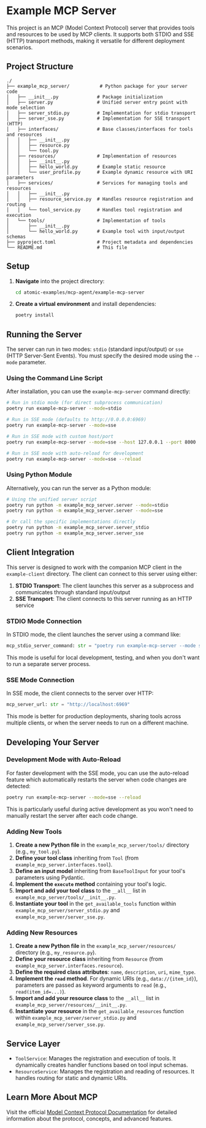 # Example MCP Server

This project is an MCP (Model Context Protocol) server that provides tools and resources to be used by MCP clients. It supports both STDIO and SSE (HTTP) transport methods, making it versatile for different deployment scenarios.

## Project Structure

```
./
├── example_mcp_server/           # Python package for your server code
│   ├── __init__.py              # Package initialization
│   ├── server.py                # Unified server entry point with mode selection
│   ├── server_stdio.py          # Implementation for stdio transport
│   ├── server_sse.py            # Implementation for SSE transport (HTTP)
│   ├── interfaces/              # Base classes/interfaces for tools and resources
│   │   ├── __init__.py
│   │   ├── resource.py
│   │   └── tool.py
│   ├── resources/               # Implementation of resources
│   │   ├── __init__.py
│   │   ├── hello_world.py       # Example static resource
│   │   └── user_profile.py      # Example dynamic resource with URI parameters
│   ├── services/                # Services for managing tools and resources
│   │   ├── __init__.py
│   │   ├── resource_service.py  # Handles resource registration and routing
│   │   └── tool_service.py      # Handles tool registration and execution
│   └── tools/                   # Implementation of tools
│       ├── __init__.py
│       └── hello_world.py       # Example tool with input/output schemas
├── pyproject.toml               # Project metadata and dependencies
└── README.md                    # This file
```

## Setup

1. **Navigate** into the project directory:
   ```bash
   cd atomic-examples/mcp-agent/example-mcp-server
   ```

2. **Create a virtual environment** and install dependencies:
   ```bash
   poetry install
   ```

## Running the Server

The server can run in two modes: `stdio` (standard input/output) or `sse` (HTTP Server-Sent Events). You must specify the desired mode using the `--mode` parameter.

### Using the Command Line Script

After installation, you can use the `example-mcp-server` command directly:

```bash
# Run in stdio mode (for direct subprocess communication)
poetry run example-mcp-server --mode=stdio

# Run in SSE mode (defaults to http://0.0.0.0:6969)
poetry run example-mcp-server --mode=sse

# Run in SSE mode with custom host/port
poetry run example-mcp-server --mode=sse --host 127.0.0.1 --port 8000

# Run in SSE mode with auto-reload for development
poetry run example-mcp-server --mode=sse --reload
```

### Using Python Module

Alternatively, you can run the server as a Python module:

```bash
# Using the unified server script
poetry run python -m example_mcp_server.server --mode=stdio
poetry run python -m example_mcp_server.server --mode=sse

# Or call the specific implementations directly
poetry run python -m example_mcp_server.server_stdio
poetry run python -m example_mcp_server.server_sse
```

## Client Integration

This server is designed to work with the companion MCP client in the `example-client` directory. The client can connect to this server using either:

1. **STDIO Transport**: The client launches this server as a subprocess and communicates through standard input/output
2. **SSE Transport**: The client connects to this server running as an HTTP service

### STDIO Mode Connection

In STDIO mode, the client launches the server using a command like:

```python
mcp_stdio_server_command: str = "poetry run example-mcp-server --mode stdio"
```

This mode is useful for local development, testing, and when you don't want to run a separate server process.

### SSE Mode Connection

In SSE mode, the client connects to the server over HTTP:

```python
mcp_server_url: str = "http://localhost:6969"
```

This mode is better for production deployments, sharing tools across multiple clients, or when the server needs to run on a different machine.

## Developing Your Server

### Development Mode with Auto-Reload

For faster development with the SSE mode, you can use the auto-reload feature which automatically restarts the server when code changes are detected:

```bash
poetry run example-mcp-server --mode=sse --reload
```

This is particularly useful during active development as you won't need to manually restart the server after each code change.

### Adding New Tools

1. **Create a new Python file** in the `example_mcp_server/tools/` directory (e.g., `my_tool.py`).
2. **Define your tool class** inheriting from `Tool` (from `example_mcp_server.interfaces.tool`).
3. **Define an input model** inheriting from `BaseToolInput` for your tool's parameters using Pydantic.
4. **Implement the `execute` method** containing your tool's logic.
5. **Import and add your tool class** to the `__all__` list in `example_mcp_server/tools/__init__.py`.
6. **Instantiate your tool** in the `get_available_tools` function within `example_mcp_server/server_stdio.py` and `example_mcp_server/server_sse.py`.

### Adding New Resources

1. **Create a new Python file** in the `example_mcp_server/resources/` directory (e.g., `my_resource.py`).
2. **Define your resource class** inheriting from `Resource` (from `example_mcp_server.interfaces.resource`).
3. **Define the required class attributes**: `name`, `description`, `uri`, `mime_type`.
4. **Implement the `read` method**. For dynamic URIs (e.g., `data://{item_id}`), parameters are passed as keyword arguments to `read` (e.g., `read(item_id=...)`).
5. **Import and add your resource class** to the `__all__` list in `example_mcp_server/resources/__init__.py`.
6. **Instantiate your resource** in the `get_available_resources` function within `example_mcp_server/server_stdio.py` and `example_mcp_server/server_sse.py`.

## Service Layer

- `ToolService`: Manages the registration and execution of tools. It dynamically creates handler functions based on tool input schemas.
- `ResourceService`: Manages the registration and reading of resources. It handles routing for static and dynamic URIs.

## Learn More About MCP

Visit the official [Model Context Protocol Documentation](https://modelcontextprotocol.io/) for detailed information about the protocol, concepts, and advanced features.
